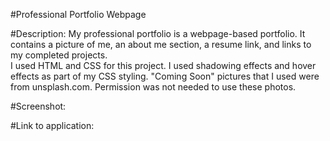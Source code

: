 #Professional Portfolio Webpage

#Description:
My professional portfolio is a webpage-based portfolio.  It contains a picture of me, an about me section, a resume link, and links to my completed projects.  
I used HTML and CSS for this project.  I used shadowing effects and hover effects as part of my CSS styling.  "Coming Soon" pictures that I used were from unsplash.com.  Permission was not needed to use these photos.  

#Screenshot:

#Link to application: 
